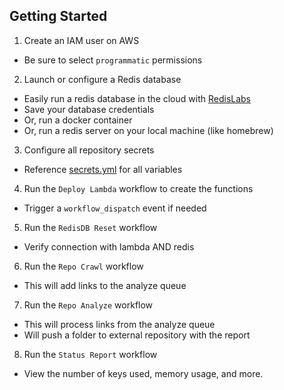 ## Getting Started

1. Create an IAM user on AWS
  - Be sure to select `programmatic` permissions

2. Launch or configure a Redis database
  - Easily run a redis database in the cloud with [RedisLabs](https://redis.io/)
  - Save your database credentials
  - Or, run a docker container
  - Or, run a redis server on your local machine (like homebrew)

3. Configure all repository secrets
  - Reference [secrets.yml](./secrets.yml) for all variables

4. Run the `Deploy Lambda` workflow to create the functions
  - Trigger a `workflow_dispatch` event if needed

5. Run the `RedisDB Reset` workflow
  - Verify connection with lambda AND redis

6. Run the `Repo Crawl` workflow
  - This will add links to the analyze queue

7. Run the `Repo Analyze` workflow
  - This will process links from the analyze queue
  - Will push a folder to external repository with the report

8. Run the `Status Report` workflow
  - View the number of keys used, memory usage, and more.
